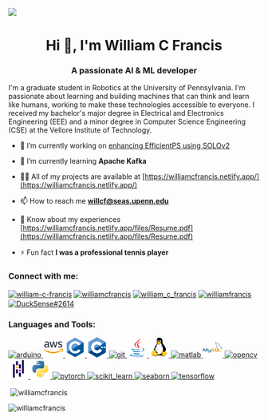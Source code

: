 [![](https://github.com/mrousavy/mrousavy/blob/master/img/dino.gif)](https://chromedino.com)
<!-- ## Howdy! 👋 -->



<h1 align="center">Hi 👋, I'm William C Francis</h1>
<h3 align="center">A passionate AI & ML developer</h3>
I'm a graduate student in Robotics at the University of Pennsylvania. I'm passionate about learning and building machines that can think and learn like humans, working to make these technologies accessible to everyone. I received my bachelor's major degree in Electrical and Electronics Engineering (EEE) and a minor degree in Computer Science Engineering (CSE) at the Vellore Institute of Technology.

- 🔭 I’m currently working on [enhancing EfficientPS using SOLOv2](https://github.com/williamcfrancis/Enhancing-Efficient-Panoptic-Segmentation-with-SOLOv2)

- 🌱 I’m currently learning **Apache Kafka**

<!-- - 👯 I’m looking to collaborate on [improving ESRGAN for Image Super Resolution](https://github.com/williamcfrancis/Enhancing-Image-Super-Resolution-with-Improved-ESRGAN) -->

- 👨‍💻 All of my projects are available at [https://williamcfrancis.netlify.app/](https://williamcfrancis.netlify.app/)

- 📫 How to reach me **willcf@seas.upenn.edu**

- 📄 Know about my experiences [https://williamcfrancis.netlify.app/files/Resume.pdf](https://williamcfrancis.netlify.app/files/Resume.pdf)

- ⚡ Fun fact **I was a professional tennis player**

<h3 align="left">Connect with me:</h3>
<p align="left">
<a href="https://linkedin.com/in/william-c-francis" target="blank"><img align="center" src="https://raw.githubusercontent.com/rahuldkjain/github-profile-readme-generator/master/src/images/icons/Social/linked-in-alt.svg" alt="william-c-francis" height="30" width="40" /></a>
<a href="https://kaggle.com/williamcfrancis" target="blank"><img align="center" src="https://raw.githubusercontent.com/rahuldkjain/github-profile-readme-generator/master/src/images/icons/Social/kaggle.svg" alt="williamcfrancis" height="30" width="40" /></a>
<a href="https://instagram.com/william_c_francis" target="blank"><img align="center" src="https://raw.githubusercontent.com/rahuldkjain/github-profile-readme-generator/master/src/images/icons/Social/instagram.svg" alt="william_c_francis" height="30" width="40" /></a>
<a href="https://www.leetcode.com/williamfrancis" target="blank"><img align="center" src="https://raw.githubusercontent.com/rahuldkjain/github-profile-readme-generator/master/src/images/icons/Social/leet-code.svg" alt="williamfrancis" height="30" width="40" /></a>
<a href="https://discord.gg/DuckSense#2614" target="blank"><img align="center" src="https://raw.githubusercontent.com/rahuldkjain/github-profile-readme-generator/master/src/images/icons/Social/discord.svg" alt="DuckSense#2614" height="30" width="40" /></a>
</p>

<h3 align="left">Languages and Tools:</h3>
<p align="left"> <a href="https://www.arduino.cc/" target="_blank" rel="noreferrer"> <img src="https://cdn.worldvectorlogo.com/logos/arduino-1.svg" alt="arduino" width="40" height="40"/> </a> <a href="https://aws.amazon.com" target="_blank" rel="noreferrer"> <img src="https://raw.githubusercontent.com/devicons/devicon/master/icons/amazonwebservices/amazonwebservices-original-wordmark.svg" alt="aws" width="40" height="40"/> </a> <a href="https://www.cprogramming.com/" target="_blank" rel="noreferrer"> <img src="https://raw.githubusercontent.com/devicons/devicon/master/icons/c/c-original.svg" alt="c" width="40" height="40"/> </a> <a href="https://www.w3schools.com/cpp/" target="_blank" rel="noreferrer"> <img src="https://raw.githubusercontent.com/devicons/devicon/master/icons/cplusplus/cplusplus-original.svg" alt="cplusplus" width="40" height="40"/> </a> <a href="https://git-scm.com/" target="_blank" rel="noreferrer"> <img src="https://www.vectorlogo.zone/logos/git-scm/git-scm-icon.svg" alt="git" width="40" height="40"/> </a> <a href="https://www.java.com" target="_blank" rel="noreferrer"> <img src="https://raw.githubusercontent.com/devicons/devicon/master/icons/java/java-original.svg" alt="java" width="40" height="40"/> </a> <a href="https://www.linux.org/" target="_blank" rel="noreferrer"> <img src="https://raw.githubusercontent.com/devicons/devicon/master/icons/linux/linux-original.svg" alt="linux" width="40" height="40"/> </a> <a href="https://www.mathworks.com/" target="_blank" rel="noreferrer"> <img src="https://upload.wikimedia.org/wikipedia/commons/2/21/Matlab_Logo.png" alt="matlab" width="40" height="40"/> </a> <a href="https://www.mysql.com/" target="_blank" rel="noreferrer"> <img src="https://raw.githubusercontent.com/devicons/devicon/master/icons/mysql/mysql-original-wordmark.svg" alt="mysql" width="40" height="40"/> </a> <a href="https://opencv.org/" target="_blank" rel="noreferrer"> <img src="https://www.vectorlogo.zone/logos/opencv/opencv-icon.svg" alt="opencv" width="40" height="40"/> </a> <a href="https://pandas.pydata.org/" target="_blank" rel="noreferrer"> <img src="https://raw.githubusercontent.com/devicons/devicon/2ae2a900d2f041da66e950e4d48052658d850630/icons/pandas/pandas-original.svg" alt="pandas" width="40" height="40"/> </a> <a href="https://www.python.org" target="_blank" rel="noreferrer"> <img src="https://raw.githubusercontent.com/devicons/devicon/master/icons/python/python-original.svg" alt="python" width="40" height="40"/> </a> <a href="https://pytorch.org/" target="_blank" rel="noreferrer"> <img src="https://www.vectorlogo.zone/logos/pytorch/pytorch-icon.svg" alt="pytorch" width="40" height="40"/> </a> <a href="https://scikit-learn.org/" target="_blank" rel="noreferrer"> <img src="https://upload.wikimedia.org/wikipedia/commons/0/05/Scikit_learn_logo_small.svg" alt="scikit_learn" width="40" height="40"/> </a> <a href="https://seaborn.pydata.org/" target="_blank" rel="noreferrer"> <img src="https://seaborn.pydata.org/_images/logo-mark-lightbg.svg" alt="seaborn" width="40" height="40"/> </a> <a href="https://www.tensorflow.org" target="_blank" rel="noreferrer"> <img src="https://www.vectorlogo.zone/logos/tensorflow/tensorflow-icon.svg" alt="tensorflow" width="40" height="40"/> </a> </p>

<p>&nbsp;<img align="center" src="https://github-readme-stats.vercel.app/api?username=williamcfrancis&show_icons=true&theme=gruvbox&bg_color=000000&locale=en" alt="williamcfrancis" /></p>

<p align="left"> <img src="https://komarev.com/ghpvc/?username=williamcfrancis&label=Profile%20views&color=00b36e&style=flat" alt="williamcfrancis" /> </p>

<!-- I teach robots how to perceive, how to learn, and how to act. For more details on what I've done, you're welcome to visit my [personal website](https://williamcfrancis.netlify.app/). -->
<!-- 
## Skills
![C](https://img.shields.io/badge/-C-239DFF?style=flat-square&logo=c&logoColor=white)
![C++](https://img.shields.io/badge/-C%2B%2B-00599C?style=flat-square&logo=c%2B%2B&logoColor=white)
![Python](https://img.shields.io/badge/-Python-3776AB?style=flat-square&logo=Python&logoColor=white)
![CUDA](https://img.shields.io/badge/-CUDA-76B900?style=flat-square&logo=NVIDIA&logoColor=white)

![Git](https://img.shields.io/badge/-Git-F05032?style=flat-square&logo=git&logoColor=white)
![ROS](https://img.shields.io/badge/-ROS-blue?logo=ros)

[![OS](https://img.shields.io/badge/Ubuntu-E95420?style=flat-square&logo=ubuntu&logoColor=white)](https://ubuntu.com/)
[![OS](https://img.shields.io/badge/OS-Windows-blue?style=flat&logo=Windows&logoColor=blue)](https://www.microsoft.com/en-us/windows)
[![Editor](https://img.shields.io/badge/Editor-VSCode-blue?style=flat&logo=visual-studio-code&logoColor=lightblue)](https://code.visualstudio.com/)

<!-- <p align="left">
<img alt="William's github stats" height='230' src="https://github-readme-stats-sigma-five.vercel.app/api?username=williamcfrancis&show_icons=true&include_all_commits=true&count_private=true&theme=dracula">
<img alt="William's github stats" height='230' src="https://github-readme-stats-sigma-five.vercel.app/api/top-langs/?username=williamcfrancis&hide=c,javascript&theme=dracula&layout=compact">
</p> -->
